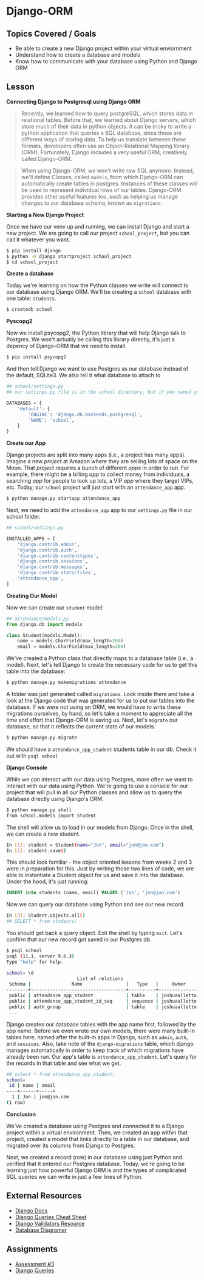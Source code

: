 # Django-ORM


## Topics Covered / Goals
- Be able to create a new Django project within your virtual enviornment
- Understand how to create a database and models
- Know how to communicate with your database using Python and Django ORM

## Lesson


**Connecting Django to Postgresql using Django ORM**

> Recently, we learned how to query postgreSQL, which stores data in relational tables. Before that, we learned about Django servers, which store much of their data in python objects. It can be tricky to write a python application that queries a SQL database, since these are different ways of storing data. To help us translate between these formats, developers often use an Object-Relational Mapping library (ORM). Fortunately, Django includes a very useful ORM, creatively called Django-ORM. 

> When using Django-ORM, we won't write raw SQL anymore. Instead, we'll define Classes, called `models`, from which Django-ORM can automatically create tables in postgres. Instances of these classes will be used to represent individual rows of our tables. Django-ORM provides other useful features too, such as helping us manage changes to our database schema, known as `migrations`.


**Starting a New Django Project**

Once we have our venv up and running, we can install Django and start a new project. We are going to call our project `school_project`, but you can call it whatever you want.

```bash
$ pip install django
$ python -m django startproject school_project
$ cd school_project
```

**Create a database**

Today we're learning on how the Python classes we write will connect to our database using Django ORM. We'll be creating a `school` database with one table: `students`.

```bash
$ createdb school
```

**Pyscopg2**

Now we install psycopg2, the Python library that will help Django talk to Postgres. We won't actually be calling this library directly, it's just a depency of Django-ORM that we need to install.

```bash
$ pip install psycopg2
```

And then tell Django we want to use Postgres as our database instead of the default, SQLite3. We also tell it what database to attach to

```python
## school/settings.py
## our settings.py file is in the school directory, but if you named your app a different name then it look for that folder name.

DATABASES = {
    'default': {
        'ENGINE': 'django.db.backends.postgresql',
        'NAME': 'school',
    }
}
```

**Create our App**

Django projects are split into many apps (i.e., a project has many apps). Imagine a new _project_ at Amazon where they are selling lots of space on the Moon. That _project_ requires a bunch of different _apps_ in order to run. For example, there might be a billing _app_ to collect money from individuals, a searching _app_ for people to look up lots, a VIP _app_ where they target VIPs, etc. Today, our `school` project will just start with an `attendance_app` app.

```bash
$ python manage.py startapp attendance_app
```

Next, we need to add the `attendance_app` app to our `settings.py` file in our school folder.
```python
## school/settings.py

INSTALLED_APPS = [
    'django.contrib.admin',
    'django.contrib.auth',
    'django.contrib.contenttypes',
    'django.contrib.sessions',
    'django.contrib.messages',
    'django.contrib.staticfiles',
    'attendance_app',
]
```

**Creating Our Model**

Now we can create our `student` model:

```python
## attendance/models.py
from django.db import models

class Student(models.Model):
    name = models.CharField(max_length=200)
    email = models.CharField(max_length=200)
```

We've created a Python class that directly maps to a database table (i.e., a model). Next, let's tell Django to create the necessary code for us to get this table into the database:

```bash
$ python manage.py makemigrations attendance
```

A folder was just generated called `migrations`. Look inside there and take a look at the Django code that was generated for us to put our tables into the database. If we were not using an ORM, we would have to write these migrations ourselves, by hand, so let's take a moment to appreciate all the time and effort that Django-ORM is saving us. Next, let's `migrate` our database, so that it reflects the current state of our models.  

```bash
$ python manage.py migrate
```

We should have a `attendance_app_student` students table in our db. Check it out with `psql school`

**Django Console**

While we can interact with our data using Postgres, more often we want to interact with our data using Python. We're going to use a console for our project that will pull in all our Python classes and allow us to query the database directly using Django's ORM.

```bash
$ python manage.py shell
from school.models import Student
```

The shell will allow us to load in our models from Django. Once in the shell, we can create a new student.

```bash
In [1]: student = Student(name="Jon", email="jon@jon.com")
In [2]: student.save()
```

This should look familiar - the object oriented lessons from weeks 2 and 3 were in preparation for this. Just by writing those two lines of code, we are able to instantiate a Student object for us and save it into the database. Under the hood, it's just running:

```sql
INSERT into students (name, email) VALUES ('Jon', 'jon@jon.com')
```

Now we can query our database using Python and see our new record.
```bash
In [3]: Student.objects.all()
## SELECT * from students;
```
You should get back a query object. Exit the shell by typing `exit`. Let's confirm that our new record got saved in our Postgres db.

```bash
$ psql school
psql (11.1, server 9.6.3)
Type "help" for help.

school= \d
                          List of relations
 Schema |               Name                |   Type   |     Owner
--------+-----------------------------------+----------+---------------
 public | attendance_app_student            | table    | joshuaalletto
 public | attendance_app_student_id_seq     | sequence | joshuaalletto
 public | auth_group                        | table    | joshuaalletto
 ...

```
Django creates our database tables with the app name first, followed by the app name. Before we even wrote our own models, there were many built-in tables here, named after the built-in apps in Django, such as `admin`, `auth`, and `sessions`. Also, take note of the `django-migrations` table, which django manages automatically in order to keep track of which migrations have already been run. Our app's table is `attendance_app_student`. Let's query for the records in that table and see what we get.

```bash
## select * from attendance_app_student;
school=
 id | name | email
----+------+-----+
  1 | Jon | jon@jon.com
(1 row)
```

**Conclusion**

We've created a database using Postgres and connected it to a Django project within a virtual environment. Then, we created an app within that project, created a model that links directly to a table in our database, and migrated over its columns from Django to Postgres.

Next, we created a record (row) in our database using just Python and verified that it entered our Postgres database. Today, we're going to be learning just how powerful Django ORM is and the types of complicated SQL queries we can write in just a few lines of Python.

## External Resources
- [Django Docs](https://docs.djangoproject.com/en/2.2/)
- [Django Queries Cheat Sheet](https://github.com/chrisdl/Django-QuerySet-Cheatsheet)
- [Django Validators Resource](https://docs.djangoproject.com/en/2.2/ref/validators/)
- [Database Diagramer](https://www.quickdatabasediagrams.com/)

## Assignments
- [Assessment #3](https://github.com/romeoplatoon/assessment-3)
- [Django Queries](https://github.com/romeoplatoon/django-queries)
